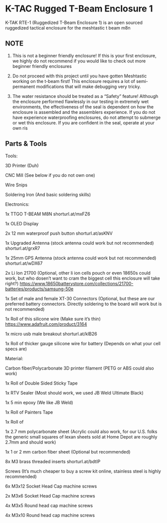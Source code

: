 
# K-TAC Rugged T-Beam Enclosure 1


K-TAK RTE-1 (Ruggedized T-Beam Enclosure 1) is an open sourced ruggedized tactical enclosure for the meshtastic t beam m8n



## NOTE


1. This is not a beginner friendly enclosure! If this is your first enclosure, we highly do not recommend if you would like to check out more beginner friendly enclosures

2. Do not proceed with this project until you have gotten Meshtastic working on the t-beam first! This enclosure requires a lot of semi-permanent modifications that will make debugging very tricky.

3. The water resistance should be treated as a “Safety” feature! Although the enclosure performed flawlessly in our testing in extremely wet environments, the effectiveness of the seal is dependent on how the enclosure is assembled and the assemblers experience. If you do not have experience waterproofing enclosures, do not attempt to submerge or wet this enclosure. If you are confident in the seal, operate at your own ris


## Parts & Tools

Tools:

3D Printer (Duh)

CNC Mill (See below if you do not own one)

Wire Snips

Soldering Iron (And basic soldering skills)


Electronics:

1x TTGO T-BEAM M8N
shorturl.at/mxFZ6

1x OLED Display

2x 12 mm waterproof push button
shorturl.at/asKNV

1x Upgraded Antenna (stock antenna could work but not recommended)
shorturl.at/grxR7

1x 25mm GPS Antenna (stock antenna could work but not recommended)
shorturl.at/wDX67

2x Li Ion 21700 (Optional, other li ion cells pouch or even 18650s could work, but who dosen’t want to cram the biggest cell this enclosure will take right?)
https://www.18650batterystore.com/collections/21700-batteries/products/samsung-50e

1x Set of male and female XT-30 Connectors (Optional, but these are our preferred battery connectors. Directly soldering to the board will work but is not recommended) 

1x Roll of this silicone wire (Make sure it’s thin)
https://www.adafruit.com/product/3164

1x micro usb male breakout 
shorturl.at/klB26

1x Roll of thicker gauge silicone wire for battery (Depends on what your cell specs are) 

Material:

Carbon fiber/Polycarbonate 3D printer filament (PETG or ABS could also work)

1x Roll of Double Sided Sticky Tape

1x RTV Sealer (Most should work, we used JB Weld Ultimate Black)

1x 5 min epoxy (We like JB Weld)

1x Roll of Painters Tape

1x Roll of

1x 2.7 mm polycarbonate sheet (Acrylic could also work, for our U.S. folks the generic small squares of lexan sheets sold at Home Depot are roughly 2.7mm and should work)

1x 1 or 2 mm carbon fiber sheet (Optional but recommended) 

8x M3 brass threaded inserts 
shorturl.at/bdtIP

Screws (It’s much cheaper to buy a screw kit online, stainless steel is highly recommended) 

6x M3x12 Socket Head Cap machine screws

2x M3x6 Socket Head Cap machine screws

4x M3x5 Round head cap machine screws

4x M3x10 Round head cap machine screws
